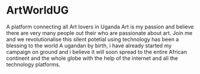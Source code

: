 # ArtWorldUG
A platform connecting all Art lovers in Uganda
Art is my passion and believe there are very many people out their who are passionate about art.
Join me and we revolutionalise this silent potetial using technology has been a blessing to the world
A ugandan by birth, i have already started my campaign on ground and i believe it will soon spread to the entire African continent and the whole globe with the help of the internet and all the technology platforms.

